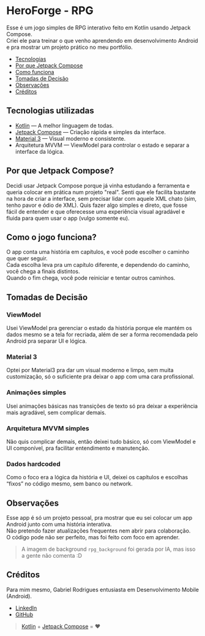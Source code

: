 # HeroForge - RPG 
Esse é um jogo simples de RPG interativo feito em Kotlin usando Jetpack Compose.  
Criei ele para treinar o que venho aprendendo em desenvolvimento Android e pra mostrar um projeto prático no meu portfólio.

- [Tecnologias](#tecnologias-utilizadas)
- [Por que Jetpack Compose](#porque-jetpack-compose)
- [Como funciona](#como-o-jogo-funciona?)
- [Tomadas de Decisão](#tomadas-de-decisão)
- [Observações](#Observações)
- [Créditos](#Créditos)

## Tecnologias utilizadas
- [Kotlin](https://kotlinlang.org/) — A melhor linguagem de todas.
- [Jetpack Compose](https://developer.android.com/jetpack/compose) —  Criação rápida e simples da interface.
- [Material 3](https://m3.material.io/) — Visual moderno e consistente.
- Arquitetura MVVM — ViewModel para controlar o estado e separar a interface da lógica.

## Por que Jetpack Compose?
Decidi usar Jetpack Compose porque já vinha estudando a ferramenta e queria colocar em prática num projeto "real".
Senti que ele facilita bastante na hora de criar a interface, sem precisar lidar com aquele XML chato (sim, tenho pavor e ódio de XML).
Quis fazer algo simples e direto, que fosse fácil de entender e que oferecesse uma experiência visual agradável e fluida para quem usar o app (vulgo somente eu).

## Como o jogo funciona?
O app conta uma história em capítulos, e você pode escolher o caminho que quer seguir.  
Cada escolha leva pra um capítulo diferente, e dependendo do caminho, você chega a finais distintos.  
Quando o fim chega, você pode reiniciar e tentar outros caminhos.

## Tomadas de Decisão
### ViewModel 
Usei ViewModel pra gerenciar o estado da história porque ele mantém os dados mesmo se a tela for recriada, além de ser a forma recomendada pelo Android pra separar UI e lógica. 
 
### Material 3 
Optei por Material3 pra dar um visual moderno e limpo, sem muita customização, só o suficiente pra deixar o app com uma cara profissional.  

### Animações simples 
Usei animações básicas nas transições de texto só pra deixar a experiência mais agradável, sem complicar demais.  

### Arquitetura MVVM simples 
Não quis complicar demais, então deixei tudo básico, só com ViewModel e UI componível, pra facilitar entendimento e manutenção.  

### Dados hardcoded 
Como o foco era a lógica da história e UI, deixei os capítulos e escolhas “fixos” no código mesmo, sem banco ou network.

## Observações
Esse app é só um projeto pessoal, pra mostrar que eu sei colocar um app Android junto com uma história interativa.  
Não pretendo fazer atualizações frequentes nem abrir para colaboração.  
O código pode não ser perfeito, mas foi feito com foco em aprender.
> A imagem de background `rpg_background` foi gerada por IA, mas isso a gente não comenta :D

## Créditos
Para mim mesmo, Gabriel Rodrigues entusiasta em Desenvolvimento Mobile (Android).
- [LinkedIn](https://www.linkedin.com/in/gahrodrigues/)
- [GitHub](https://github.com/GBLZIN)  
> [Kotlin](https://kotlinlang.org/) + [Jetpack Compose](https://developer.android.com/jetpack/compose) = ❤️
